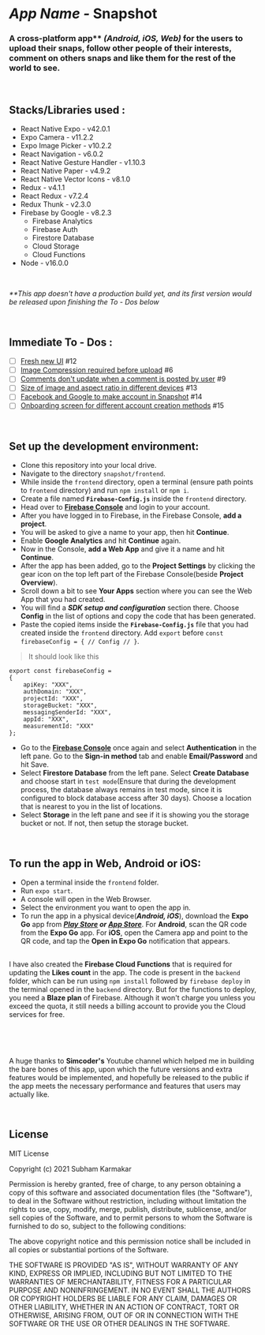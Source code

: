 # *App Name -*  Snapshot
### A cross-platform app\** *(Android, iOS, Web)* for the users to upload their snaps, follow other people of their interests, comment on others snaps and like them for the rest of the world to see.

<br />

## Stacks/Libraries used :

- React Native Expo - v42.0.1
- Expo Camera - v11.2.2
- Expo Image Picker - v10.2.2
- React Navigation - v6.0.2
- React Native Gesture Handler - v1.10.3
- React Native Paper - v4.9.2
- React Native Vector Icons - v8.1.0
- Redux - v4.1.1
- React Redux - v7.2.4
- Redux Thunk - v2.3.0
- Firebase by Google - v8.2.3
  - Firebase Analytics
  - Firebase Auth
  - Firestore Database
  - Cloud Storage
  - Cloud Functions
- Node - v16.0.0

<br />

*\*\*This app doesn't have a production build yet, and its first version would be released upon finishing the To - Dos below*

<br />

## Immediate To - Dos :

- [ ] [Fresh new UI](https://github.com/SubhamKarmakar24/snapshot/issues/12) #12
- [ ] [Image Compression required before upload](https://github.com/SubhamKarmakar24/snapshot/issues/6) #6
- [ ] [Comments don't update when a comment is posted by user](https://github.com/SubhamKarmakar24/snapshot/issues/9) #9
- [ ] [Size of image and aspect ratio in different devices](https://github.com/SubhamKarmakar24/snapshot/issues/13) #13
- [ ] [Facebook and Google to make account in Snapshot](https://github.com/SubhamKarmakar24/snapshot/issues/14) #14
- [ ] [Onboarding screen for different account creation methods](https://github.com/SubhamKarmakar24/snapshot/issues/15) #15

<br />

## Set up the development environment:

- Clone this repository into your local drive.
- Navigate to the directory `snapshot/frontend`.
- While inside the `frontend` directory, open a terminal (ensure path points to `frontend` directory) and run `npm install` or `npm i`.
- Create a file named **`Firebase-Config.js`** inside the `frontend` directory.
- Head over to **[Firebase Console](https://console.firebase.google.com)** and login to your account.
- After you have logged in to Firebase, in the Firebase Console, **add a project**.
- You will be asked to give a name to your app, then hit **Continue**.
- Enable **Google Analytics** and hit **Continue** again.
- Now in the Console, **add a Web App** and give it a name and hit **Continue**.
- After the app has been added, go to the **Project Settings** by clicking the gear icon on the top left part of the Firebase Console(beside **Project Overview**).
- Scroll down a bit to see **Your Apps** section where you can see the Web App that you had created.
- You will find a ***SDK setup and configuration*** section there. Choose **Config** in the list of options and copy the code that has been generated.
- Paste the copied items inside the **`Firebase-Config.js`** file that you had created inside the `frontend` directory. Add `export` before `const firebaseConfig = { // Config // }`.
> It should look like this
```
export const firebaseConfig =
{
    apiKey: "XXX",
    authDomain: "XXX",
    projectId: "XXX",
    storageBucket: "XXX",
    messagingSenderId: "XXX",
    appId: "XXX",
    measurementId: "XXX"
};
```

- Go to the **[Firebase Console](https://console.firebase.google.com)** once again and select **Authentication** in the left pane. Go to the **Sign-in method** tab and enable **Email/Password** and hit Save.
- Select **Firestore Database** from the left pane. Select **Create Database** and choose start in `test mode`(Ensure that during the development process, the database always remains in test mode, since it is configured to block database access after 30 days). Choose a location that is nearest to you in the list of locations.
- Select **Storage** in the left pane and see if it is showing you the storage bucket or not. If not, then setup the storage bucket.

<br />

## To run the app in Web, Android or iOS:
- Open a terminal inside the `frontend` folder.
- Run `expo start`.
- A console will open in the Web Browser.
- Select the environment you want to open the app in.
- To run the app in a physical device(***Android, iOS***), download the **Expo Go** app from ***[Play Store](https://play.google.com/store/apps/details?id=host.exp.exponent&hl=en_IN&gl=US) or [App Store](https://apps.apple.com/us/app/expo-go/id982107779)***. For **Android**, scan the QR code from the **Expo Go** app. For **iOS**, open the Camera app and point to the QR code, and tap the **Open in Expo Go** notification that appears.

##

I have also created the **Firebase Cloud Functions** that is required for updating the **Likes count** in the app. The code is present in the `backend` folder, which can be run using `npm install` followed by `firebase deploy` in the terminal opened in the `backend` directory. But for the functions to deploy, you need a **Blaze plan** of Firebase. Although it won't charge you unless you exceed the quota, it still needs a billing account to provide you the Cloud services for free.

<br />
<br />

##

A huge thanks to **Simcoder's** Youtube channel which helped me in building the bare bones of this app, upon which the future versions and extra features would be implemented, and hopefully be released to the public if the app meets the necessary performance and features that users may actually like.

<br />

## License

MIT License

Copyright (c) 2021 Subham Karmakar

Permission is hereby granted, free of charge, to any person obtaining a copy
of this software and associated documentation files (the "Software"), to deal
in the Software without restriction, including without limitation the rights
to use, copy, modify, merge, publish, distribute, sublicense, and/or sell
copies of the Software, and to permit persons to whom the Software is
furnished to do so, subject to the following conditions:

The above copyright notice and this permission notice shall be included in all
copies or substantial portions of the Software.

THE SOFTWARE IS PROVIDED "AS IS", WITHOUT WARRANTY OF ANY KIND, EXPRESS OR
IMPLIED, INCLUDING BUT NOT LIMITED TO THE WARRANTIES OF MERCHANTABILITY,
FITNESS FOR A PARTICULAR PURPOSE AND NONINFRINGEMENT. IN NO EVENT SHALL THE
AUTHORS OR COPYRIGHT HOLDERS BE LIABLE FOR ANY CLAIM, DAMAGES OR OTHER
LIABILITY, WHETHER IN AN ACTION OF CONTRACT, TORT OR OTHERWISE, ARISING FROM,
OUT OF OR IN CONNECTION WITH THE SOFTWARE OR THE USE OR OTHER DEALINGS IN THE
SOFTWARE.
